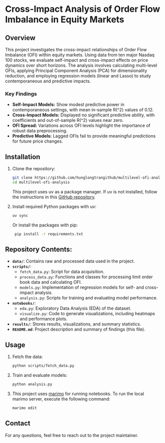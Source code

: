 # Cross-Impact Analysis of Order Flow Imbalance in Equity Markets

## Overview

This project investigates the cross-impact relationships of Order Flow Imbalance (OFI) within equity markets. Using data from ten major Nasdaq 100 stocks, we evaluate self-impact and cross-impact effects on price dynamics over short horizons. The analysis involves calculating multi-level OFIs, applying Principal Component Analysis (PCA) for dimensionality reduction, and employing regression models (linear and Lasso) to study contemporaneous and predictive impacts.

### Key Findings

- **Self-Impact Models:** Show modest predictive power in contemporaneous settings, with mean in-sample R\(^2\) values of 0.12.
- **Cross-Impact Models:** Displayed no significant predictive ability, with coefficients and out-of-sample R\(^2\) values near zero.
- **OFI Spread:** Variations across OFI levels highlight the importance of robust data preprocessing.
- **Predictive Models:** Lagged OFIs fail to provide meaningful predictions for future price changes.

## Installation

1. Clone the repository:

   ```bash
   git clone https://github.com/hunglongtrangithub/multilevel-ofi-analysis
   cd multilevel-ofi-analysis
   ```

   This project uses uv as a package manager. If uv is not installed, follow the instructions in this [GitHub repository](https://github.com/astral-sh/uv).

2. Install required Python packages with uv:

   ```bash
   uv sync
   ```

   Or install the packages with pip:

   ```bash
    pip install -r requirements.txt
   ```

## Repository Contents:

- **`data/`**: Contains raw and processed data used in the project.
- **`scripts/`**:
  - `fetch_data.py`: Script for data acquisition.
  - `process_data.py`: Functions and classes for processing limit order book data and calculating OFI.
  - `models.py`: Implementation of regression models for self- and cross-impact analysis.
  - `analysis.py`: Scripts for training and evaluating model performance.
- **`notebooks/`**:
  - `eda.py`: Exploratory Data Analysis (EDA) of the dataset.
  - `visualize.py`: Code to generate visualizations, including heatmaps and performance plots.
- **`results/`**: Stores results, visualizations, and summary statistics.
- **`README.md`**: Project description and summary of findings (this file).

## Usage

1. Fetch the data:
   ```bash
   python scripts/fetch_data.py
   ```
2. Train and evaluate models:
   ```bash
   python analysis.py
   ```
3. This project uses [marimo](https://marimo.io/) for running notebooks. To run the local marimo server, execute the following command:
   ```bash
   marimo edit
   ```

## Contact

For any questions, feel free to reach out to the project maintainer.

